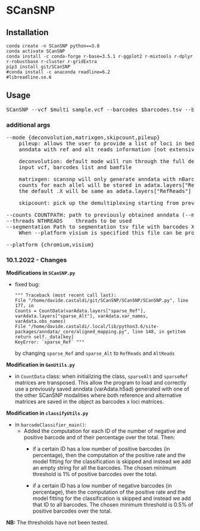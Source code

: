 # SCanSNP

## __Installation__

    conda create -n SCanSNP python==3.8
    conda activate SCanSNP
    conda install -c conda-forge r-base=3.5.1 r-ggplot2 r-mixtools r-dplyr r-robustbase r-cluster r-gridExtra 
    pip3 install git/SCanSNP
    #conda install -c anaconda readline=6.2
    #libreadline.so.6

## __Usage__

<pre>
SCanSNP --vcf $multi_sample.vcf --barcodes $barcodes.tsv --bam $bam_file --outdir $output_directory
</pre>

### __additional args__
<pre>
--mode {deconvolution,matrixgen,skipcount,pileup}
	pileup: allows the user to provide a list of loci in bed format and output 
	anndata with ref and alt reads information [not extensively tested]
 
	deconvolution: default mode will run through the full demultiplexing given 
	input vcf, barcodes list and bamfile
       
	matrixgen: scansnp will only generate anndata with nBarcodes x nLoci 
	counts for each allel will be stored in adata.layers["RefReads"] and adata.layers["AltReads"] 
	the default .X will be same as adata.layers["RefReads"]
	 
	skipcount: pick up the demultiplexing starting from previously saved anndata
	
--counts COUNTPATH: path to previously obtained anndata (--mode matrixgen) mandatory if --mode skipcount
--threads NTHREADS    threads to be used
--segmentation Path to segmentation tsv file with barcodes X number of nuclei. 
	When --platform visium is specified this file can be provided to improve the signal to noise calculation and will unlock the formal assignment of multiple genotypes per pack

--platform {chromium,visium}
</pre>


### 10.1.2022 - Changes

**Modifications in `SCanSNP.py`**

- fixed bug:

	```{python3}
	""" Traceback (most recent call last):
	File "/home/davide.castaldi/git/SCanSNP/SCanSNP/SCanSNP.py", line 177, in
	Counts = CountData(varAdata.layers["sparse_Ref"], varAdata.layers["sparse_Alt"], varAdata.var_names, varAdata.obs_names)
	File "/home/davide.castaldi/.local/lib/python3.6/site-packages/anndata/_core/aligned_mapping.py", line 148, in getitem
	return self._data[key]
	KeyError: `sparse_Ref` """
	```

	by changing `sparse_Ref` and `sparse_Alt` to `RefReads` and `AltReads`

**Modification in `GenUtils.py`**

- in `CountData` class: when initializing the class, `sparseAlt` and `sparseRef` matrices are transposed. This allow the program to load and correctly use a previously saved anndata (varAdata.h5ad) generated with one of the other SCanSNP modalities where both reference and alternative matrices are saved in the object as barcodes x loci matrices.

**Modification in `classifyUtils.py`**

- in `barcodeClassifier_main()`:
	* Added the computation for each ID of the number of negative and positive barcode and of their percentage over the total. Then:
		* if a certain ID has a low number of positive barcodes (in percentage), then the computation of the positive rate and the model fitting for the classification is skipped and instead we add an empty string for all the barcodes. The chosen minimum threshold is 1% of positive barcodes over the total.

		* if a certain ID has a low number of negative barcodes (in percentage), then the computation of the positive rate and the model fitting for the classification is skipped and instead we add that ID to all barcodes. The chosen minimum threshold is 0.5% of positive barcodes over the total.    

__NB:__ The thresholds have not been tested.
